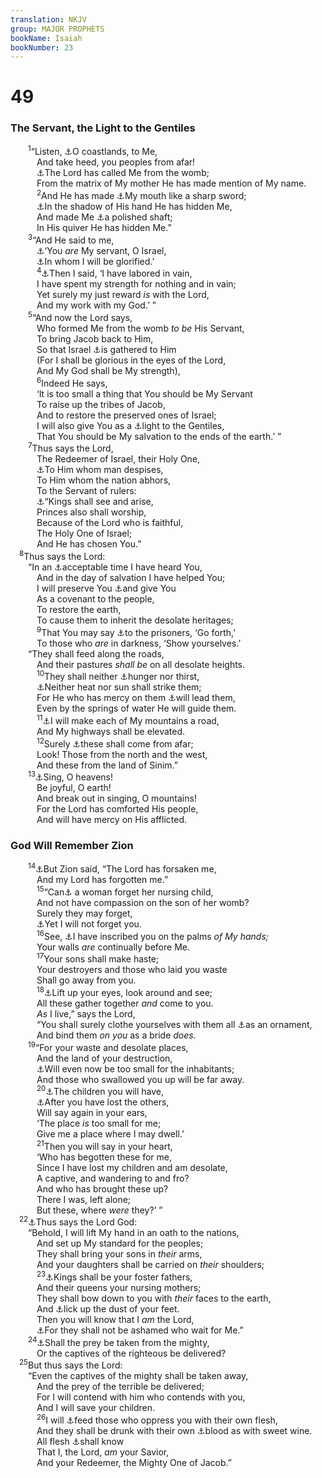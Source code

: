 ```yaml
---
translation: NKJV
group: MAJOR PROPHETS
bookName: Isaiah 
bookNumber: 23
---
```


<div class="title"><h1>49</h1><h3>The Servant, the Light to the Gentiles</h3></div>
<span class="verse es_49_1">  <sup>1</sup>“Listen, <a data-toggle="tooltip" data-placement="bottom" title="Is. 41:1">⚓</a>O coastlands, to Me,<br/>   And take heed, you peoples from afar!<br/>   <a data-toggle="tooltip" data-placement="bottom" title="Jer. 1:5; Matt. 1:20; Luke 1:35; John 1:14; 10:36">⚓</a>The Lord has called Me from the womb;<br/>   From the matrix of My mother He has made mention of My name.<br/></span>
<span class="verse es_49_2">   <sup>2</sup>And He has made <a data-toggle="tooltip" data-placement="bottom" title="Is. 11:4; Hos. 6:5; (Heb. 4:12); Rev. 1:16; 2:12">⚓</a>My mouth like a sharp sword;<br/>   <a data-toggle="tooltip" data-placement="bottom" title="Is. 51:16">⚓</a>In the shadow of His hand He has hidden Me,<br/>   And made Me <a data-toggle="tooltip" data-placement="bottom" title="Ps. 45:5">⚓</a>a polished shaft;<br/>   In His quiver He has hidden Me.”<br/></span>
<span class="verse es_49_3">  <sup>3</sup>“And He said to me,<br/>   <a data-toggle="tooltip" data-placement="bottom" title="(Is. 41:8; 42:1; Zech. 3:8)">⚓</a>‘You <i>are</i> My servant, O Israel,<br/>   <a data-toggle="tooltip" data-placement="bottom" title="Is. 44:23; Matt. 12:18; (John 13:31, 32; 14:13; 15:8; 17:4; Eph. 1:6)">⚓</a>In whom I will be glorified.’<br/></span>
<span class="verse es_49_4">   <sup>4</sup><a data-toggle="tooltip" data-placement="bottom" title="(Ezek. 3:19)">⚓</a>Then I said, ‘I have labored in vain,<br/>   I have spent my strength for nothing and in vain;<br/>   Yet surely my just reward <i>is</i> with the Lord,<br/>   And my work with my God.’ ”<br/></span>
<span class="verse es_49_5">  <sup>5</sup>“And now the Lord says,<br/>   Who formed Me from the womb <i>to</i> <i>be</i> His Servant,<br/>   To bring Jacob back to Him,<br/>   So that Israel <a data-toggle="tooltip" data-placement="bottom" title="Matt. 23:37; (Rom. 11:25–29)">⚓</a>is gathered to Him<br/>   (For I shall be glorious in the eyes of the Lord,<br/>   And My God shall be My strength),<br/></span>
<span class="verse es_49_6">   <sup>6</sup>Indeed He says,<br/>   ‘It is too small a thing that You should be My Servant<br/>   To raise up the tribes of Jacob,<br/>   And to restore the preserved ones of Israel;<br/>   I will also give You as a <a data-toggle="tooltip" data-placement="bottom" title="Is. 42:6; 51:4; (Luke 2:32); Acts 13:47; (Gal. 3:14)">⚓</a>light to the Gentiles,<br/>   That You should be My salvation to the ends of the earth.’ ”<br/></span>
<span class="verse es_49_7">  <sup>7</sup>Thus says the Lord,<br/>   The Redeemer of Israel, their Holy One,<br/>   <a data-toggle="tooltip" data-placement="bottom" title="(Ps. 22:6; Is. 53:3; Matt. 26:67; 27:41); Mark 15:29; Luke 23:35">⚓</a>To Him whom man despises,<br/>   To Him whom the nation abhors,<br/>   To the Servant of rulers:<br/>   <a data-toggle="tooltip" data-placement="bottom" title="(Is. 52:15)">⚓</a>“Kings shall see and arise,<br/>   Princes also shall worship,<br/>   Because of the Lord who is faithful,<br/>   The Holy One of Israel;<br/>   And He has chosen You.”<br/></span>
<span class="verse es_49_8"> <sup>8</sup>Thus says the Lord:<br/>  “In an <a data-toggle="tooltip" data-placement="bottom" title="Ps. 69:13; 2 Cor. 6:2">⚓</a>acceptable time I have heard You,<br/>   And in the day of salvation I have helped You;<br/>   I will preserve You <a data-toggle="tooltip" data-placement="bottom" title="Is. 42:6">⚓</a>and give You<br/>   As a covenant to the people,<br/>   To restore the earth,<br/>   To cause them to inherit the desolate heritages;<br/></span>
<span class="verse es_49_9">   <sup>9</sup>That You may say <a data-toggle="tooltip" data-placement="bottom" title="Is. 61:1; Zech. 9:12; Luke 4:18">⚓</a>to the prisoners, ‘Go forth,’<br/>   To those who <i>are</i> in darkness, ‘Show yourselves.’<br/>  “They shall feed along the roads,<br/>   And their pastures <i>shall</i> <i>be</i> on all desolate heights.<br/></span>
<span class="verse es_49_10">   <sup>10</sup>They shall neither <a data-toggle="tooltip" data-placement="bottom" title="Is. 33:16; 48:21; Rev. 7:16">⚓</a>hunger nor thirst,<br/>   <a data-toggle="tooltip" data-placement="bottom" title="Ps. 121:6">⚓</a>Neither heat nor sun shall strike them;<br/>   For He who has mercy on them <a data-toggle="tooltip" data-placement="bottom" title="Ps. 23:2; Is. 40:11; 48:17">⚓</a>will lead them,<br/>   Even by the springs of water He will guide them.<br/></span>
<span class="verse es_49_11">   <sup>11</sup><a data-toggle="tooltip" data-placement="bottom" title="Is. 40:4">⚓</a>I will make each of My mountains a road,<br/>   And My highways shall be elevated.<br/></span>
<span class="verse es_49_12">   <sup>12</sup>Surely <a data-toggle="tooltip" data-placement="bottom" title="Is. 43:5, 6">⚓</a>these shall come from afar;<br/>   Look! Those from the north and the west,<br/>   And these from the land of Sinim.”<br/></span>
<span class="verse es_49_13">  <sup>13</sup><a data-toggle="tooltip" data-placement="bottom" title="Is. 44:23">⚓</a>Sing, O heavens!<br/>   Be joyful, O earth!<br/>   And break out in singing, O mountains!<br/>   For the Lord has comforted His people,<br/>   And will have mercy on His afflicted.<br/></span>
<div class="title"><h3>God Will Remember Zion</h3></div>
<span class="verse es_49_14">  <sup>14</sup><a data-toggle="tooltip" data-placement="bottom" title="Is. 40:27">⚓</a>But Zion said, “The Lord has forsaken me,<br/>   And my Lord has forgotten me.”<br/></span>
<span class="verse es_49_15">   <sup>15</sup>“Can<a data-toggle="tooltip" data-placement="bottom" title="Ps. 103:13; Mal. 3:17">⚓</a> a woman forget her nursing child,<br/>   And not have compassion on the son of her womb?<br/>   Surely they may forget,<br/>   <a data-toggle="tooltip" data-placement="bottom" title="Rom. 11:29">⚓</a>Yet I will not forget you.<br/></span>
<span class="verse es_49_16">   <sup>16</sup>See, <a data-toggle="tooltip" data-placement="bottom" title="Ex. 13:9; Song 8:6; Hag. 2:23">⚓</a>I have inscribed you on the palms <i>of</i> <i>My</i> <i>hands;</i><br/>   Your walls <i>are</i> continually before Me.<br/></span>
<span class="verse es_49_17">   <sup>17</sup>Your sons shall make haste;<br/>   Your destroyers and those who laid you waste<br/>   Shall go away from you.<br/></span>
<span class="verse es_49_18">   <sup>18</sup><a data-toggle="tooltip" data-placement="bottom" title="Is. 60:4; John 4:35">⚓</a>Lift up your eyes, look around and see;<br/>   All these gather together <i>and</i> come to you.<br/>   <i>As</i> I live,” says the Lord,<br/>   “You shall surely clothe yourselves with them all <a data-toggle="tooltip" data-placement="bottom" title="Prov. 17:6">⚓</a>as an ornament,<br/>   And bind them <i>on</i> <i>you</i> as a bride <i>does.</i><br/></span>
<span class="verse es_49_19">  <sup>19</sup>“For your waste and desolate places,<br/>   And the land of your destruction,<br/>   <a data-toggle="tooltip" data-placement="bottom" title="Is. 54:1, 2; Zech. 10:10">⚓</a>Will even now be too small for the inhabitants;<br/>   And those who swallowed you up will be far away.<br/></span>
<span class="verse es_49_20">   <sup>20</sup><a data-toggle="tooltip" data-placement="bottom" title="Is. 60:4">⚓</a>The children you will have,<br/>   <a data-toggle="tooltip" data-placement="bottom" title="(Matt. 3:9; Rom. 11:11)">⚓</a>After you have lost the others,<br/>   Will say again in your ears,<br/>   ‘The place <i>is</i> too small for me;<br/>   Give me a place where I may dwell.’<br/></span>
<span class="verse es_49_21">   <sup>21</sup>Then you will say in your heart,<br/>   ‘Who has begotten these for me,<br/>   Since I have lost my children and am desolate,<br/>   A captive, and wandering to and fro?<br/>   And who has brought these up?<br/>   There I was, left alone;<br/>   But these, where <i>were</i> they?’ ”<br/></span>
<span class="verse es_49_22"> <sup>22</sup><a data-toggle="tooltip" data-placement="bottom" title="Is. 60:4">⚓</a>Thus says the Lord God:<br/>  “Behold, I will lift My hand in an oath to the nations,<br/>   And set up My standard for the peoples;<br/>   They shall bring your sons in <i>their</i> arms,<br/>   And your daughters shall be carried on <i>their</i> shoulders;<br/></span>
<span class="verse es_49_23">   <sup>23</sup><a data-toggle="tooltip" data-placement="bottom" title="Ps. 72:11; Is. 52:15">⚓</a>Kings shall be your foster fathers,<br/>   And their queens your nursing mothers;<br/>   They shall bow down to you with <i>their</i> faces to the earth,<br/>   And <a data-toggle="tooltip" data-placement="bottom" title="Ps. 72:9; Mic. 7:17">⚓</a>lick up the dust of your feet.<br/>   Then you will know that I <i>am</i> the Lord,<br/>   <a data-toggle="tooltip" data-placement="bottom" title="Ps. 34:22; (Rom. 5:5)">⚓</a>For they shall not be ashamed who wait for Me.”<br/></span>
<span class="verse es_49_24">  <sup>24</sup><a data-toggle="tooltip" data-placement="bottom" title="Matt. 12:29; Luke 11:21, 22">⚓</a>Shall the prey be taken from the mighty,<br/>   Or the captives of the righteous be delivered?<br/></span>
<span class="verse es_49_25"> <sup>25</sup>But thus says the Lord:<br/>  “Even the captives of the mighty shall be taken away,<br/>   And the prey of the terrible be delivered;<br/>   For I will contend with him who contends with you,<br/>   And I will save your children.<br/></span>
<span class="verse es_49_26">   <sup>26</sup>I will <a data-toggle="tooltip" data-placement="bottom" title="Is. 9:20">⚓</a>feed those who oppress you with their own flesh,<br/>   And they shall be drunk with their own <a data-toggle="tooltip" data-placement="bottom" title="Rev. 14:20">⚓</a>blood as with sweet wine.<br/>   All flesh <a data-toggle="tooltip" data-placement="bottom" title="Ps. 9:16; Is. 60:16">⚓</a>shall know<br/>   That I, the Lord, <i>am</i> your Savior,<br/>   And your Redeemer, the Mighty One of Jacob.”<br/></span>
